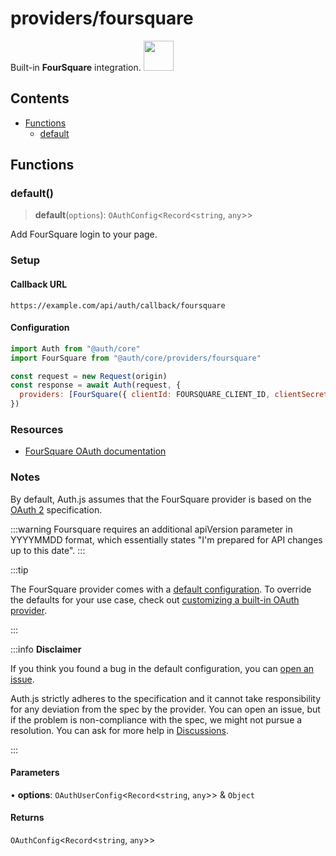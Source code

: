 # providers/foursquare

<div style={{backgroundColor: "#000", display: "flex", justifyContent: "space-between", color: "#fff", padding: 16}}>
<span>Built-in <b>FourSquare</b> integration.</span>
<a href="https://foursquare.com">
  <img style={{display: "block"}} src="https://authjs.dev/img/providers/foursquare.svg" height="48" width="48"/>
</a>
</div>

## Contents

- [Functions](foursquare.md#functions)
    - [default](foursquare.md#default)

## Functions

### default()

> **default**(`options`): `OAuthConfig`\<`Record`\<`string`, `any`\>\>

Add FourSquare login to your page.

### Setup

#### Callback URL
```
https://example.com/api/auth/callback/foursquare
```

#### Configuration
```js
import Auth from "@auth/core"
import FourSquare from "@auth/core/providers/foursquare"

const request = new Request(origin)
const response = await Auth(request, {
  providers: [FourSquare({ clientId: FOURSQUARE_CLIENT_ID, clientSecret: FOURSQUARE_CLIENT_SECRET })],
})
```

### Resources

 - [FourSquare OAuth documentation](https://developer.foursquare.com/docs/places-api/authentication/#web-applications)

### Notes

By default, Auth.js assumes that the FourSquare provider is
based on the [OAuth 2](https://www.rfc-editor.org/rfc/rfc6749.html) specification.

:::warning
Foursquare requires an additional apiVersion parameter in YYYYMMDD format, which essentially states "I'm prepared for API changes up to this date".
:::

:::tip

The FourSquare provider comes with a [default configuration](https://github.com/nextauthjs/next-auth/blob/main/packages/core/src/providers/foursquare.ts).
To override the defaults for your use case, check out [customizing a built-in OAuth provider](https://authjs.dev/guides/providers/custom-provider#override-default-options).

:::

:::info **Disclaimer**

If you think you found a bug in the default configuration, you can [open an issue](https://authjs.dev/new/provider-issue).

Auth.js strictly adheres to the specification and it cannot take responsibility for any deviation from
the spec by the provider. You can open an issue, but if the problem is non-compliance with the spec,
we might not pursue a resolution. You can ask for more help in [Discussions](https://authjs.dev/new/github-discussions).

:::

#### Parameters

• **options**: `OAuthUserConfig`\<`Record`\<`string`, `any`\>\> & `Object`

#### Returns

`OAuthConfig`\<`Record`\<`string`, `any`\>\>
